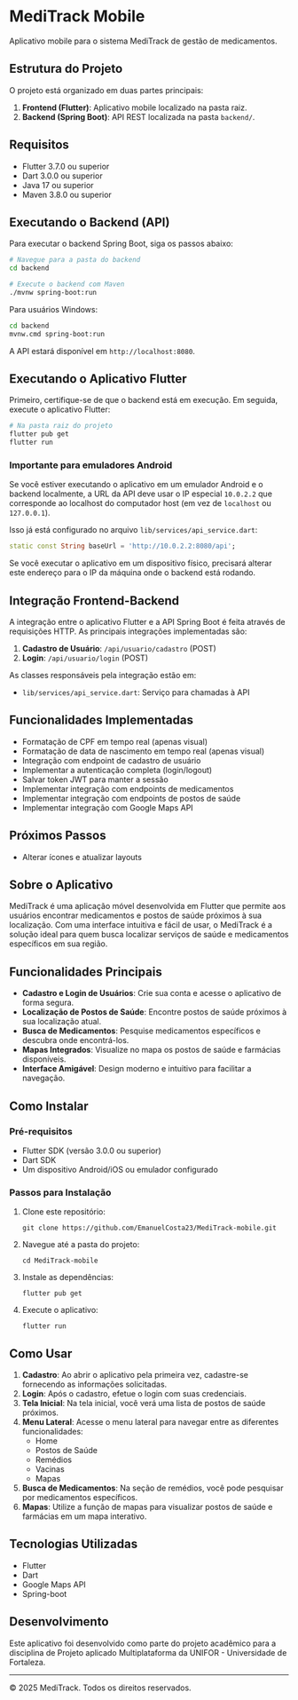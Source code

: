 # MediTrack Mobile

Aplicativo mobile para o sistema MediTrack de gestão de medicamentos.

## Estrutura do Projeto

O projeto está organizado em duas partes principais:

1. **Frontend (Flutter)**: Aplicativo mobile localizado na pasta raiz.
2. **Backend (Spring Boot)**: API REST localizada na pasta `backend/`.

## Requisitos

- Flutter 3.7.0 ou superior
- Dart 3.0.0 ou superior
- Java 17 ou superior
- Maven 3.8.0 ou superior

## Executando o Backend (API)

Para executar o backend Spring Boot, siga os passos abaixo:

```bash
# Navegue para a pasta do backend
cd backend

# Execute o backend com Maven
./mvnw spring-boot:run
```

Para usuários Windows:
```bash
cd backend
mvnw.cmd spring-boot:run
```

A API estará disponível em `http://localhost:8080`.

## Executando o Aplicativo Flutter

Primeiro, certifique-se de que o backend está em execução. Em seguida, execute o aplicativo Flutter:

```bash
# Na pasta raiz do projeto
flutter pub get
flutter run
```

### Importante para emuladores Android

Se você estiver executando o aplicativo em um emulador Android e o backend localmente, a URL da API deve usar o IP especial `10.0.2.2` que corresponde ao localhost do computador host (em vez de `localhost` ou `127.0.0.1`).

Isso já está configurado no arquivo `lib/services/api_service.dart`:

```dart
static const String baseUrl = 'http://10.0.2.2:8080/api';
```

Se você executar o aplicativo em um dispositivo físico, precisará alterar este endereço para o IP da máquina onde o backend está rodando.

## Integração Frontend-Backend

A integração entre o aplicativo Flutter e a API Spring Boot é feita através de requisições HTTP. As principais integrações implementadas são:

1. **Cadastro de Usuário**: `/api/usuario/cadastro` (POST)
2. **Login**: `/api/usuario/login` (POST)

As classes responsáveis pela integração estão em:
- `lib/services/api_service.dart`: Serviço para chamadas à API

## Funcionalidades Implementadas

- Formatação de CPF em tempo real (apenas visual)
- Formatação de data de nascimento em tempo real (apenas visual)
- Integração com endpoint de cadastro de usuário
- Implementar a autenticação completa (login/logout)
- Salvar token JWT para manter a sessão
- Implementar integração com endpoints de medicamentos
- Implementar integração com endpoints de postos de saúde
- Implementar integração com Google Maps API

## Próximos Passos

- Alterar ícones e atualizar layouts

## Sobre o Aplicativo

MediTrack é uma aplicação móvel desenvolvida em Flutter que permite aos usuários encontrar medicamentos e postos de saúde próximos à sua localização. Com uma interface intuitiva e fácil de usar, o MediTrack é a solução ideal para quem busca localizar serviços de saúde e medicamentos específicos em sua região.

## Funcionalidades Principais

- **Cadastro e Login de Usuários**: Crie sua conta e acesse o aplicativo de forma segura.
- **Localização de Postos de Saúde**: Encontre postos de saúde próximos à sua localização atual.
- **Busca de Medicamentos**: Pesquise medicamentos específicos e descubra onde encontrá-los.
- **Mapas Integrados**: Visualize no mapa os postos de saúde e farmácias disponíveis.
- **Interface Amigável**: Design moderno e intuitivo para facilitar a navegação.

## Como Instalar

### Pré-requisitos
- Flutter SDK (versão 3.0.0 ou superior)
- Dart SDK
- Um dispositivo Android/iOS ou emulador configurado

### Passos para Instalação

1. Clone este repositório:
   ```
   git clone https://github.com/EmanuelCosta23/MediTrack-mobile.git
   ```

2. Navegue até a pasta do projeto:
   ```
   cd MediTrack-mobile
   ```

3. Instale as dependências:
   ```
   flutter pub get
   ```

4. Execute o aplicativo:
   ```
   flutter run
   ```

## Como Usar

1. **Cadastro**: Ao abrir o aplicativo pela primeira vez, cadastre-se fornecendo as informações solicitadas.
2. **Login**: Após o cadastro, efetue o login com suas credenciais.
3. **Tela Inicial**: Na tela inicial, você verá uma lista de postos de saúde próximos.
4. **Menu Lateral**: Acesse o menu lateral para navegar entre as diferentes funcionalidades:
   - Home
   - Postos de Saúde
   - Remédios
   - Vacinas
   - Mapas
5. **Busca de Medicamentos**: Na seção de remédios, você pode pesquisar por medicamentos específicos.
6. **Mapas**: Utilize a função de mapas para visualizar postos de saúde e farmácias em um mapa interativo.

## Tecnologias Utilizadas

- Flutter
- Dart
- Google Maps API
- Spring-boot

## Desenvolvimento

Este aplicativo foi desenvolvido como parte do projeto acadêmico para a disciplina de Projeto aplicado Multiplataforma da UNIFOR - Universidade de Fortaleza.

---

© 2025 MediTrack. Todos os direitos reservados.